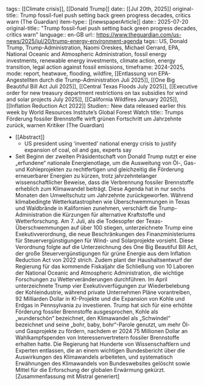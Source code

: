 tags:: [[Climate crisis]], [[Donald Trump]]
date:: [[Jul 20th, 2025]]
original-title:: Trump fossil-fuel push setting back green progress decades, critics warn (The Guardian)
item-type:: [[newspaperArticle]]
date:: 2025-07-20
original-title:: "Trump fossil-fuel push setting back green progress decades, critics warn"
language:: en-GB
url:: https://www.theguardian.com/us-news/2025/jul/20/trump-energy-environment-agenda
tags::  US, Donald Trump, Trump-Administration, Naomi Oreskes, Michael Gerrard, EPA, National Oceanic and Atmospheric Administration, fossil energy investments, renewable energy investments, climate action, energy transition, legal action against fossil emissions, timeframe: 2024-2025, mode: report, heatwave, flooding, wildfire, [[Entlassung von EPA-Angestellten durch die Trump-Administration Juli 2025]], [[One Big Beautiful Bill Act Juli 2025]], [[Central Texas Floods July 2025]], [[Executive order for new treasury department restrictions on tax subsidies for wind and solar projects July 2025]], [[California Wildfires January 2025]], [[Inflation Reduction Act 2022]]
Studien:: New data released earlier this week by World Resources Institute’s Global Forest Watch
title:: Trumps Förderung fossiler Brennstoffe wirft grünen Fortschritt um Jahrzehnte zurück, warnen Kritiker (The Guardian)

- [[Abstract]]
	- US president using ‘invented’ national energy crisis to justify expansion of coal, oil and gas, experts say
- Seit Beginn der zweiten Präsidentschaft von Donald Trump nutzt er 
  eine „erfundene“ nationale Energienotlage, um die Ausweitung von Öl-, Gas- und Kohleprojekten zu rechtfertigen und gleichzeitig die Förderung erneuerbarer Energien zu kürzen, trotz jahrzehntelanger 
  wissenschaftlicher Beweise, dass die Verbrennung fossiler Brennstoffe erheblich zum Klimawandel beiträgt. Diese Agenda hat in nur sechs Monaten den Umweltschutz um Jahrzehnte zurückgeworfen. Während klimabedingte Wetterkatastrophen wie Überschwemmungen in Texas und Waldbrände in Kalifornien zunehmen, verschärft die Trump-Administration  die Kürzungen für alternative Kraftstoffe und Wetterforschung. Am 7.  Juli, als die Todesopfer der Texas-Überschwemmungen auf über 100 
  stiegen, unterzeichnete Trump eine Exekutivverordnung, die neue 
  Beschränkungen des Finanzministeriums für Steuervergünstigungen für Wind- und Solarprojekte vorsieht. Diese Verordnung folgte auf die 
  Unterzeichnung des One Big Beautiful Bill Act, der große 
  Steuervergünstigungen für grüne Energie aus dem Inflation Reduction Act von 2022 strich. Zudem plant der Haushaltsentwurf der Regierung für das  kommende Fiskaljahr die Schließung von 10 Laboren der National Oceanic and Atmospheric Administration, die wichtige Forschungen zu Wetterveränderungen durchführen. Im April unterzeichnete Trump vier Exekutivverfügungen zur Wiederbelebung der Kohleindustrie, während private Unternehmen Pläne vorantreiben, 92 Milliarden Dollar in KI-Projekte und die Expansion von Kohle und Erdgas in Pennsylvania zu investieren. Trump hat sich für eine erhöhte Förderung fossiler Brennstoffe ausgesprochen, Kohle als „wunderschön“ bezeichnet, den 
  Klimawandel als „Schwindel“ bezeichnet und seine „bohr, baby, 
  bohr“-Parole genutzt, um mehr Öl- und Gasprojekte zu fördern, nachdem er 2024 75 Millionen Dollar an Wahlkampfspenden von Interessenvertretern  fossiler Brennstoffe erhalten hatte. Die Regierung hat Hunderte von  Wissenschaftlern und Experten entlassen, die an einem wichtigen  Bundesbericht über die Auswirkungen des Klimawandels arbeiteten, und  systematisch Erwähnungen des Klimawandels von Bundeswebsites gelöscht 
  sowie Mittel für die Erforschung der globalen Erwärmung gekürzt. 
  [Zusammenfassung mit Mistral generiert]